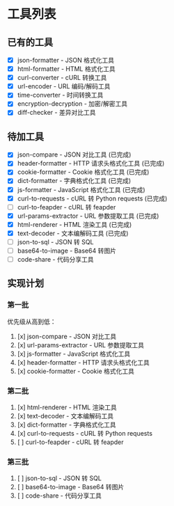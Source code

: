 # 工具列表

## 已有的工具

- [x] json-formatter - JSON 格式化工具
- [x] html-formatter - HTML 格式化工具
- [x] curl-converter - cURL 转换工具
- [x] url-encoder - URL 编码/解码工具
- [x] time-converter - 时间转换工具
- [x] encryption-decryption - 加密/解密工具
- [x] diff-checker - 差异对比工具

## 待加工具

- [x] json-compare - JSON 对比工具 (已完成)
- [x] header-formatter - HTTP 请求头格式化工具 (已完成)
- [x] cookie-formatter - Cookie 格式化工具 (已完成)
- [x] dict-formatter - 字典格式化工具 (已完成)
- [x] js-formatter - JavaScript 格式化工具 (已完成)
- [x] curl-to-requests - cURL 转 Python requests (已完成)
- [ ] curl-to-feapder - cURL 转 feapder
- [x] url-params-extractor - URL 参数提取工具 (已完成)
- [x] html-renderer - HTML 渲染工具 (已完成)
- [x] text-decoder - 文本编解码工具 (已完成)
- [ ] json-to-sql - JSON 转 SQL
- [ ] base64-to-image - Base64 转图片
- [ ] code-share - 代码分享工具

## 实现计划

### 第一批

优先级从高到低：

1. [x] json-compare - JSON 对比工具
2. [x] url-params-extractor - URL 参数提取工具
3. [x] js-formatter - JavaScript 格式化工具
4. [x] header-formatter - HTTP 请求头格式化工具
5. [x] cookie-formatter - Cookie 格式化工具

### 第二批

1. [x] html-renderer - HTML 渲染工具
2. [x] text-decoder - 文本编解码工具
3. [x] dict-formatter - 字典格式化工具
4. [x] curl-to-requests - cURL 转 Python requests
5. [ ] curl-to-feapder - cURL 转 feapder

### 第三批

1. [ ] json-to-sql - JSON 转 SQL 
2. [ ] base64-to-image - Base64 转图片
3. [ ] code-share - 代码分享工具
